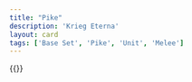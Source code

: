 ```yaml
---
title: "Pike"
description: 'Krieg Eterna'
layout: card
tags: ['Base Set', 'Pike', 'Unit', 'Melee']
---
```

{{<card-detail-page title="Halberdier" artwork="Portrait of a Halberdier by Pontormo (1530)" />}}